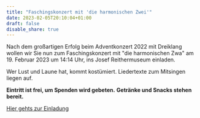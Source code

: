 ```yaml
---
title: "Faschingskonzert mit 'die harmonischen Zwei'"
date: 2023-02-05T20:10:04+01:00
draft: false
disable_share: true
---
```


Nach dem großartigen Erfolg beim Adventkonzert 2022 mit Dreiklang wollen wir Sie nun zum Faschingskonzert mit "die harmonischen Zwa" am 19. Februar 2023 um 14:14 Uhr, ins Josef Reithermuseum einladen.
 
Wer Lust und Laune hat, kommt kostümiert. Liedertexte zum Mitsingen liegen auf.

__Eintritt ist frei, um Spenden wird gebeten.__
__Getränke und Snacks stehen bereit.__

[Hier gehts zur Einladung](/posts/2023/faschingskonzert.pdf)
